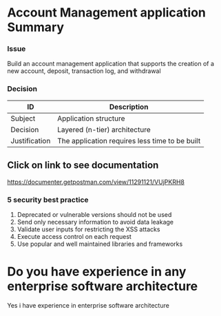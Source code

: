 # Account Management application Summary 

### Issue
<p> Build an account management application that supports the creation of a new account, deposit, transaction log, and withdrawal </p>


### Decision
| ID     | Description |
| ----------- | ----------- |
| Subject     | Application structure       |
| Decision   | Layered (n-tier) architecture      |
|  Justification  | The application requires less time to be built    |

## Click on link to see documentation

<https://documenter.getpostman.com/view/11291121/VUjPKRH8>


### 5 security best practice
1. Deprecated or vulnerable versions should not be used
2. Send only necessary information to avoid data leakage
3. Validate user inputs for restricting the XSS attacks
4. Execute access control on each request
5. Use popular and well maintained libraries and frameworks

# Do you have experience in any enterprise software architecture
<p> Yes i have experience in enterprise software architecture </p>